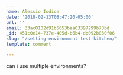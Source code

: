 ```yaml
---
name: Alessio Iodice
date: '2018-02-13T08:47:20-05:00'
url: ''
email: 33ac0102d91b5653baa03397299b78bd
_id: 451c0e14-737e-405d-b6b4-db092b830f06
slug: "/setting-environment-test-kitchen/"
template: comment

---
```


can i use multiple environments?
